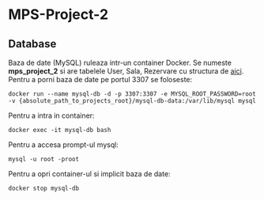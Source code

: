 # MPS-Project-2

## Database
Baza de date (MySQL) ruleaza intr-un container Docker.
Se numeste **mps_project_2** si are tabelele User, Sala, Rezervare cu structura de [aici](https://dbdiagram.io/d/5fd88bb99a6c525a03bb1dcc).
Pentru a porni baza de date pe portul 3307 se foloseste:
```
docker run --name mysql-db -d -p 3307:3307 -e MYSQL_ROOT_PASSWORD=root -v {absolute_path_to_projects_root}/mysql-db-data:/var/lib/mysql mysql
```
Pentru a intra in container:
```
docker exec -it mysql-db bash
```
Pentru a accesa prompt-ul mysql:
```
mysql -u root -proot
```
Pentru a opri container-ul si implicit baza de date:
```
docker stop mysql-db
```
